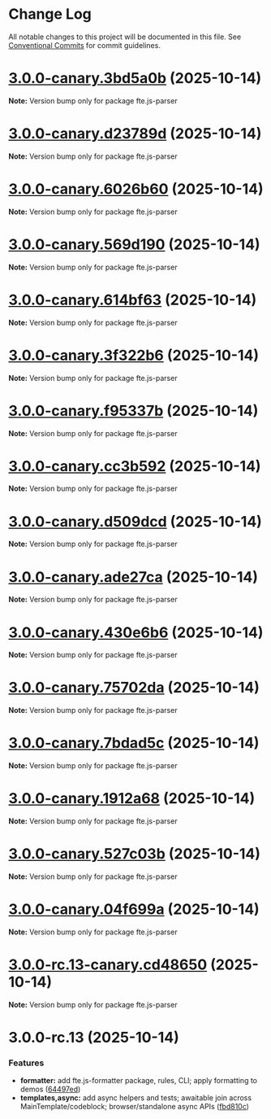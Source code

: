 # Change Log

All notable changes to this project will be documented in this file.
See [Conventional Commits](https://conventionalcommits.org) for commit guidelines.

# [3.0.0-canary.3bd5a0b](https://github.com/vedmalex/fte2/compare/v3.0.0-canary.d23789d...v3.0.0-canary.3bd5a0b) (2025-10-14)

**Note:** Version bump only for package fte.js-parser





# [3.0.0-canary.d23789d](https://github.com/vedmalex/fte2/compare/v3.0.0-canary.6026b60...v3.0.0-canary.d23789d) (2025-10-14)

**Note:** Version bump only for package fte.js-parser





# [3.0.0-canary.6026b60](https://github.com/vedmalex/fte2/compare/v3.0.0-canary.569d190...v3.0.0-canary.6026b60) (2025-10-14)

**Note:** Version bump only for package fte.js-parser





# [3.0.0-canary.569d190](https://github.com/vedmalex/fte2/compare/v3.0.0-canary.614bf63...v3.0.0-canary.569d190) (2025-10-14)

**Note:** Version bump only for package fte.js-parser





# [3.0.0-canary.614bf63](https://github.com/vedmalex/fte2/compare/v3.0.0-canary.3f322b6...v3.0.0-canary.614bf63) (2025-10-14)

**Note:** Version bump only for package fte.js-parser





# [3.0.0-canary.3f322b6](https://github.com/vedmalex/fte2/compare/v3.0.0-canary.f95337b...v3.0.0-canary.3f322b6) (2025-10-14)

**Note:** Version bump only for package fte.js-parser





# [3.0.0-canary.f95337b](https://github.com/vedmalex/fte2/compare/v3.0.0-canary.cc3b592...v3.0.0-canary.f95337b) (2025-10-14)

**Note:** Version bump only for package fte.js-parser





# [3.0.0-canary.cc3b592](https://github.com/vedmalex/fte2/compare/v3.0.0-canary.d509dcd...v3.0.0-canary.cc3b592) (2025-10-14)

**Note:** Version bump only for package fte.js-parser





# [3.0.0-canary.d509dcd](https://github.com/vedmalex/fte2/compare/v3.0.0-canary.ade27ca...v3.0.0-canary.d509dcd) (2025-10-14)

**Note:** Version bump only for package fte.js-parser





# [3.0.0-canary.ade27ca](https://github.com/vedmalex/fte2/compare/v3.0.0-canary.430e6b6...v3.0.0-canary.ade27ca) (2025-10-14)

**Note:** Version bump only for package fte.js-parser





# [3.0.0-canary.430e6b6](https://github.com/vedmalex/fte2/compare/v3.0.0-canary.75702da...v3.0.0-canary.430e6b6) (2025-10-14)

**Note:** Version bump only for package fte.js-parser





# [3.0.0-canary.75702da](https://github.com/vedmalex/fte2/compare/v3.0.0-canary.7bdad5c...v3.0.0-canary.75702da) (2025-10-14)

**Note:** Version bump only for package fte.js-parser





# [3.0.0-canary.7bdad5c](https://github.com/vedmalex/fte2/compare/v3.0.0-canary.1912a68...v3.0.0-canary.7bdad5c) (2025-10-14)

**Note:** Version bump only for package fte.js-parser





# [3.0.0-canary.1912a68](https://github.com/vedmalex/fte2/compare/v3.0.0-canary.527c03b...v3.0.0-canary.1912a68) (2025-10-14)

**Note:** Version bump only for package fte.js-parser





# [3.0.0-canary.527c03b](https://github.com/vedmalex/fte2/compare/v3.0.0-canary.04f699a...v3.0.0-canary.527c03b) (2025-10-14)

**Note:** Version bump only for package fte.js-parser





# [3.0.0-canary.04f699a](https://github.com/vedmalex/fte2/compare/v3.0.0-rc.13-canary.cd48650...v3.0.0-canary.04f699a) (2025-10-14)

**Note:** Version bump only for package fte.js-parser





# [3.0.0-rc.13-canary.cd48650](https://github.com/vedmalex/fte2/compare/v3.0.0-rc.13...v3.0.0-rc.13-canary.cd48650) (2025-10-14)

**Note:** Version bump only for package fte.js-parser





# 3.0.0-rc.13 (2025-10-14)


### Features

* **formatter:** add fte.js-formatter package, rules, CLI; apply formatting to demos ([64497ed](https://github.com/vedmalex/fte2/commit/64497ed13984abdaf7b92d28e519af62bef10256))
* **templates,async:** add async helpers and tests; awaitable join across MainTemplate/codeblock; browser/standalone async APIs ([fbd810c](https://github.com/vedmalex/fte2/commit/fbd810c7a215ef4b69588254a492a3693b3b525c))
